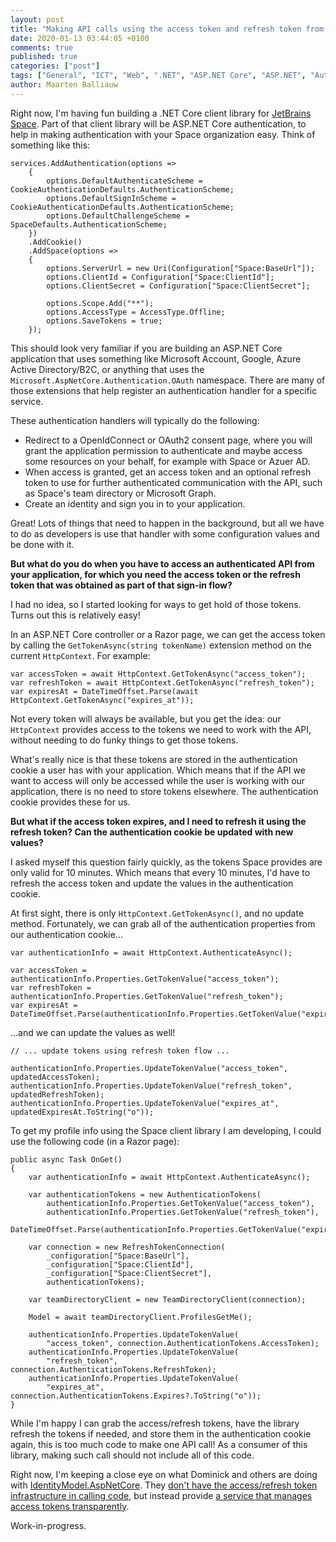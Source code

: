 ```yaml
---
layout: post
title: "Making API calls using the access token and refresh token from an ASP.NET Core authentication handler"
date: 2020-01-13 03:44:05 +0100
comments: true
published: true
categories: ["post"]
tags: ["General", "ICT", "Web", ".NET", "ASP.NET Core", "ASP.NET", "Authentication"]
author: Maarten Balliauw
---
```


Right now, I'm having fun building a .NET Core client library for [JetBrains Space](https://jetbrains.com/space). Part of that client library will be ASP.NET Core authentication, to help in making authentication with your Space organization easy. Think of something like this:

```
services.AddAuthentication(options =>
    {
        options.DefaultAuthenticateScheme = CookieAuthenticationDefaults.AuthenticationScheme;
        options.DefaultSignInScheme = CookieAuthenticationDefaults.AuthenticationScheme;
        options.DefaultChallengeScheme = SpaceDefaults.AuthenticationScheme;
    })
    .AddCookie()
    .AddSpace(options =>
    {
        options.ServerUrl = new Uri(Configuration["Space:BaseUrl"]);
        options.ClientId = Configuration["Space:ClientId"];
        options.ClientSecret = Configuration["Space:ClientSecret"];

        options.Scope.Add("**");
        options.AccessType = AccessType.Offline;
        options.SaveTokens = true;
    });
```

This should look very familiar if you are building an ASP.NET Core application that uses something like Microsoft Account, Google, Azure Active Directory/B2C, or anything that uses the `Microsoft.AspNetCore.Authentication.OAuth` namespace. There are many of those extensions that help register an authentication handler for a specific service.

These authentication handlers will typically do the following:

* Redirect to a OpenIdConnect or OAuth2 consent page, where you will grant the application permission to authenticate and maybe access some resources on your behalf, for example with Space or Azuer AD.
* When access is granted, get an access token and an optional refresh token to use for further authenticated communication with the API, such as Space's team directory or Microsoft Graph.
* Create an identity and sign you in to your application.

Great! Lots of things that need to happen in the background, but all we have to do as developers is use that handler with some configuration values and be done with it.

**But what do you do when you have to access an authenticated API from your application, for which you need the access token or the refresh token that was obtained as part of that sign-in flow?**

I had no idea, so I started looking for ways to get hold of those tokens. Turns out this is relatively easy!

In an ASP.NET Core controller or a Razor page, we can get the access token by calling the `GetTokenAsync(string tokenName)` extension method on the current `HttpContext`. For example:

```
var accessToken = await HttpContext.GetTokenAsync("access_token");
var refreshToken = await HttpContext.GetTokenAsync("refresh_token");
var expiresAt = DateTimeOffset.Parse(await HttpContext.GetTokenAsync("expires_at"));
```

Not every token will always be available, but you get the idea: our `HttpContext` provides access to the tokens we need to work with the API, without needing to do funky things to get those tokens.

What's really nice is that these tokens are stored in the authentication cookie a user has with your application. Which means that if the API we want to access will only be accessed while the user is working with our application, there is no need to store tokens elsewhere. The authentication cookie provides these for us.

**But what if the access token expires, and I need to refresh it using the refresh token? Can the authentication cookie be updated with new values?**

I asked myself this question fairly quickly, as the tokens Space provides are only valid for 10 minutes. Which means that every 10 minutes, I'd have to refresh the access token and update the values in the authentication cookie.

At first sight, there is only `HttpContext.GetTokenAsync()`, and no update method. Fortunately, we can grab all of the authentication properties from our authentication cookie...

```
var authenticationInfo = await HttpContext.AuthenticateAsync();

var accessToken = authenticationInfo.Properties.GetTokenValue("access_token");
var refreshToken = authenticationInfo.Properties.GetTokenValue("refresh_token");
var expiresAt = DateTimeOffset.Parse(authenticationInfo.Properties.GetTokenValue("expires_at"));
```

...and we can update the values as well!

```
// ... update tokens using refresh token flow ...

authenticationInfo.Properties.UpdateTokenValue("access_token", updatedAccessToken);
authenticationInfo.Properties.UpdateTokenValue("refresh_token", updatedRefreshToken);
authenticationInfo.Properties.UpdateTokenValue("expires_at", updatedExpiresAt.ToString("o"));
```

To get my profile info using the Space client library I am developing, I could use the following code (in a Razor page):

```
public async Task OnGet()
{
    var authenticationInfo = await HttpContext.AuthenticateAsync();
    
    var authenticationTokens = new AuthenticationTokens(
        authenticationInfo.Properties.GetTokenValue("access_token"),
        authenticationInfo.Properties.GetTokenValue("refresh_token"),
        DateTimeOffset.Parse(authenticationInfo.Properties.GetTokenValue("expires_at")));
    
    var connection = new RefreshTokenConnection(
        _configuration["Space:BaseUrl"], 
        _configuration["Space:ClientId"],
        _configuration["Space:ClientSecret"],
        authenticationTokens);
    
    var teamDirectoryClient = new TeamDirectoryClient(connection);
    
    Model = await teamDirectoryClient.ProfilesGetMe();

    authenticationInfo.Properties.UpdateTokenValue(
        "access_token", connection.AuthenticationTokens.AccessToken);
    authenticationInfo.Properties.UpdateTokenValue(
        "refresh_token", connection.AuthenticationTokens.RefreshToken);
    authenticationInfo.Properties.UpdateTokenValue(
        "expires_at", connection.AuthenticationTokens.Expires?.ToString("o"));
}
```

While I'm happy I can grab the access/refresh tokens, have the library refresh the tokens if needed, and store them in the authentication cookie again, this is too much code to make one API call! As a consumer of this library, making such call should not include all of this code.

Right now, I'm keeping a close eye on what Dominick and others are doing with [IdentityModel.AspNetCore](https://github.com/IdentityModel/IdentityModel.AspNetCore). They [don't have the access/refresh token infrastructure in calling code](https://github.com/IdentityModel/IdentityModel.AspNetCore/blob/master/samples/TokenManagement3/Controllers/HomeController.cs#L27), but instead provide [a service that manages access tokens transparently](https://github.com/IdentityModel/IdentityModel.AspNetCore/blob/master/samples/TokenManagement3/Startup.cs#L67).

Work-in-progress.